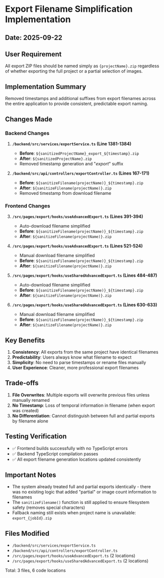 # Export Filename Simplification Implementation

## Date: 2025-09-22

## User Requirement
All export ZIP files should be named simply as `{projectName}.zip` regardless of whether exporting the full project or a partial selection of images.

## Implementation Summary
Removed timestamps and additional suffixes from export filenames across the entire application to provide consistent, predictable export naming.

## Changes Made

### Backend Changes

1. **`/backend/src/services/exportService.ts` (Line 1381-1384)**
   - **Before**: `${sanitizedProjectName}_export_${timestamp}.zip`
   - **After**: `${sanitizedProjectName}.zip`
   - Removed timestamp generation and "_export_" suffix

2. **`/backend/src/api/controllers/exportController.ts` (Lines 167-171)**
   - **Before**: `${sanitizeFilename(projectName)}_${timestamp}.zip`
   - **After**: `${sanitizeFilename(projectName)}.zip`
   - Removed timestamp from download filename

### Frontend Changes

3. **`/src/pages/export/hooks/useAdvancedExport.ts` (Lines 391-394)**
   - Auto-download filename simplified
   - **Before**: `${sanitizeFilename(projectName)}_${timestamp}.zip`
   - **After**: `${sanitizeFilename(projectName)}.zip`

4. **`/src/pages/export/hooks/useAdvancedExport.ts` (Lines 521-524)**
   - Manual download filename simplified
   - **Before**: `${sanitizeFilename(projectName)}_${timestamp}.zip`
   - **After**: `${sanitizeFilename(projectName)}.zip`

5. **`/src/pages/export/hooks/useSharedAdvancedExport.ts` (Lines 484-487)**
   - Auto-download filename simplified
   - **Before**: `${sanitizeFilename(projectName)}_${timestamp}.zip`
   - **After**: `${sanitizeFilename(projectName)}.zip`

6. **`/src/pages/export/hooks/useSharedAdvancedExport.ts` (Lines 630-633)**
   - Manual download filename simplified
   - **Before**: `${sanitizeFilename(projectName)}_${timestamp}.zip`
   - **After**: `${sanitizeFilename(projectName)}.zip`

## Key Benefits

1. **Consistency**: All exports from the same project have identical filenames
2. **Predictability**: Users always know what filename to expect
3. **Simplicity**: No need to parse timestamps or rename files manually
4. **User Experience**: Cleaner, more professional export filenames

## Trade-offs

1. **File Overwrites**: Multiple exports will overwrite previous files unless manually renamed
2. **No Timestamp**: Loss of temporal information in filename (when export was created)
3. **No Differentiation**: Cannot distinguish between full and partial exports by filename alone

## Testing Verification

- ✅ Frontend builds successfully with no TypeScript errors
- ✅ Backend TypeScript compilation passes
- ✅ All export filename generation locations updated consistently

## Important Notes

- The system already treated full and partial exports identically - there was no existing logic that added "partial" or image count information to filenames
- The `sanitizeFilename()` function is still applied to ensure filesystem safety (removes special characters)
- Fallback naming still exists when project name is unavailable: `export_{jobId}.zip`

## Files Modified
- `/backend/src/services/exportService.ts`
- `/backend/src/api/controllers/exportController.ts`
- `/src/pages/export/hooks/useAdvancedExport.ts` (2 locations)
- `/src/pages/export/hooks/useSharedAdvancedExport.ts` (2 locations)

Total: 3 files, 6 code locations
